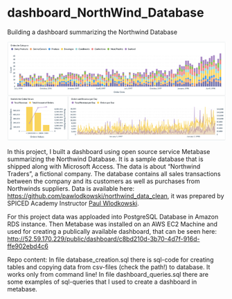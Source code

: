 # dashboard_NorthWind_Database
Building a dashboard summarizing the Northwind Database

![Dashboard](https://github.com/asyaparfenova/dashboard_NorthWind_Database/blob/main/images/dashboard_prtscr.png?raw=true "Metabase Dashboard / PrintScreen")

In this project, I built a dashboard using open source service Metabase summarizing the Northwind Database. It is a sample database that is shipped along with Microsoft Access. The data is about “Northwind Traders”, a fictional company. The database contains all sales transactions between the company and its customers as well as purchases from Northwinds suppliers.
Data is available here: https://github.com/pawlodkowski/northwind_data_clean, it was prepared by SPICED Academy Instructor [Paul Wlodkowski](https://github.com/pawlodkowski). 

For this project data was apploaded into PostgreSQL Database in Amazon RDS instance. Then Metabase was installed on an AWS EC2 Machine and used for creating a publically available dashboard, that can be seen here: http://52.59.170.229/public/dashboard/c8bd210d-3b70-4d7f-916d-ffe902ebd4c6

Repo content:
In file database_creation.sql there is sql-code for creating tables and copying data from csv-files (check the path!) to database. It works only from command line!
In file dashboard_queries.sql there are some examples of sql-queries that I used to create a dashboard in metabase.
